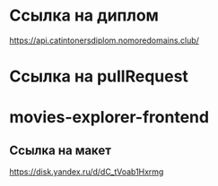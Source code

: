 # Ссылка на диплом
https://api.catintonersdiplom.nomoredomains.club/

# Ссылка на pullRequest


# movies-explorer-frontend
## Ссылка на макет
https://disk.yandex.ru/d/dC_tVoab1Hxrmg
